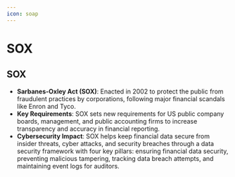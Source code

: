 ```yaml
---
icon: soap
---
```


# SOX

## SOX

* **Sarbanes-Oxley Act (SOX)**: Enacted in 2002 to protect the public from fraudulent practices by corporations, following major financial scandals like Enron and Tyco.
* **Key Requirements**: SOX sets new requirements for US public company boards, management, and public accounting firms to increase transparency and accuracy in financial reporting.
* **Cybersecurity Impact**: SOX helps keep financial data secure from insider threats, cyber attacks, and security breaches through a data security framework with four key pillars: ensuring financial data security, preventing malicious tampering, tracking data breach attempts, and maintaining event logs for auditors.



